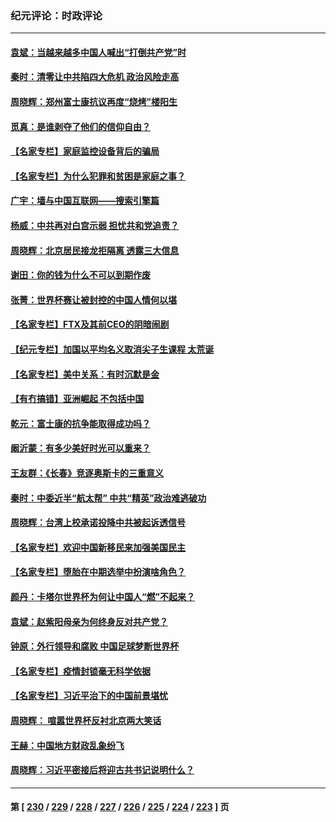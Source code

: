 ### 纪元评论：时政评论
---
#### [袁斌：当越来越多中国人喊出“打倒共产党”时](../../pages/nsc1025/n13873487.md) 
#### [秦时：清零让中共陷四大危机 政治风险走高](../../pages/nsc1025/n13873305.md) 
#### [周晓辉：郑州富士康抗议再度“烧烤”楼阳生](../../pages/nsc1025/n13873226.md) 
#### [觅真：是谁剥夺了他们的信仰自由？](../../pages/nsc1025/n13873169.md) 
#### [【名家专栏】家庭监控设备背后的骗局](../../pages/nsc1025/n13873058.md) 
#### [【名家专栏】为什么犯罪和贫困是家庭之事？](../../pages/nsc1025/n13872999.md) 
#### [广宇：墙与中国互联网——搜索引擎篇](../../pages/nsc1025/n13872921.md) 
#### [杨威：中共再对白宫示弱 担忧共和党追责？](../../pages/nsc1025/n13872691.md) 
#### [周晓辉：北京居民接龙拒隔离 透露三大信息](../../pages/nsc1025/n13872521.md) 
#### [谢田：你的钱为什么不可以到期作废](../../pages/nsc1025/n13872436.md) 
#### [张菁：世界杯赛让被封控的中国人情何以堪](../../pages/nsc1025/n13872516.md) 
#### [【名家专栏】FTX及其前CEO的阴暗闹剧](../../pages/nsc1025/n13872390.md) 
#### [【纪元专栏】加国以平均名义取消尖子生课程 太荒诞](../../pages/nsc1025/n13872449.md) 
#### [【名家专栏】美中关系：有时沉默是金](../../pages/nsc1025/n13872304.md) 
#### [【有冇搞错】亚洲崛起 不包括中国](../../pages/nsc1025/n13872087.md) 
#### [乾元：富士康的抗争能取得成功吗？](../../pages/nsc1025/n13872241.md) 
#### [阚沂蒙：有多少美好时光可以重来？](../../pages/nsc1025/n13872175.md) 
#### [王友群：《长春》竞逐奥斯卡的三重意义](../../pages/nsc1025/n13871916.md) 
#### [秦时：中委近半“航太帮” 中共“精英”政治难逃破功](../../pages/nsc1025/n13871945.md) 
#### [周晓辉：台湾上校承诺投降中共被起诉透信号](../../pages/nsc1025/n13871766.md) 
#### [【名家专栏】欢迎中国新移民来加强美国民主](../../pages/nsc1025/n13871625.md) 
#### [【名家专栏】堕胎在中期选举中扮演啥角色？](../../pages/nsc1025/n13871613.md) 
#### [颜丹：卡塔尔世界杯为何让中国人“燃”不起来？](../../pages/nsc1025/n13871758.md) 
#### [袁斌：赵紫阳母亲为何终身反对共产党？](../../pages/nsc1025/n13871434.md) 
#### [钟原：外行领导和腐败 中国足球梦断世界杯](../../pages/nsc1025/n13871286.md) 
#### [【名家专栏】疫情封锁毫无科学依据](../../pages/nsc1025/n13870252.md) 
#### [【名家专栏】习近平治下的中国前景堪忧](../../pages/nsc1025/n13870902.md) 
#### [周晓辉： 喧嚣世界杯反衬北京两大笑话](../../pages/nsc1025/n13870971.md) 
#### [王赫：中国地方财政乱象纷飞](../../pages/nsc1025/n13870718.md) 
#### [周晓辉：习近平密接后将迎古共书记说明什么？](../../pages/nsc1025/n13870700.md) 

---
#### 第 [ [230](./230.md) / [229](./229.md) / [228](./228.md) / [227](./227.md) / [226](./226.md) / [225](./225.md) / [224](./224.md) / [223](./223.md) ] 页
